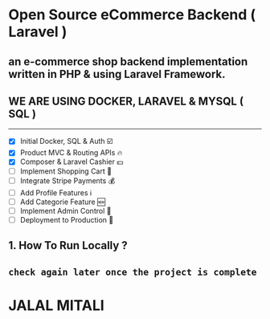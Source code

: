 # Open Source eCommerce Backend ( Laravel )
**an e-commerce shop backend implementation written in PHP & using Laravel Framework.** 
---
## WE ARE USING DOCKER, LARAVEL & MYSQL ( SQL )
---
- [x] Initial Docker, SQL & Auth ☑️ 
- [x] Product MVC & Routing APIs 🔥  
- [x] Composer & Laravel Cashier 💵 
- [ ] Implement Shopping Cart 🛒
- [ ] Integrate Stripe Payments 💰 
- [ ] Add Profile Features ℹ️  
- [ ] Add Categorie Feature 🆕
- [ ] Implement Admin Control 👑  
- [ ] Deployment to Production 🥳
## 1. How To Run Locally ?
```check again later once the project is complete```
---
# JALAL MITALI